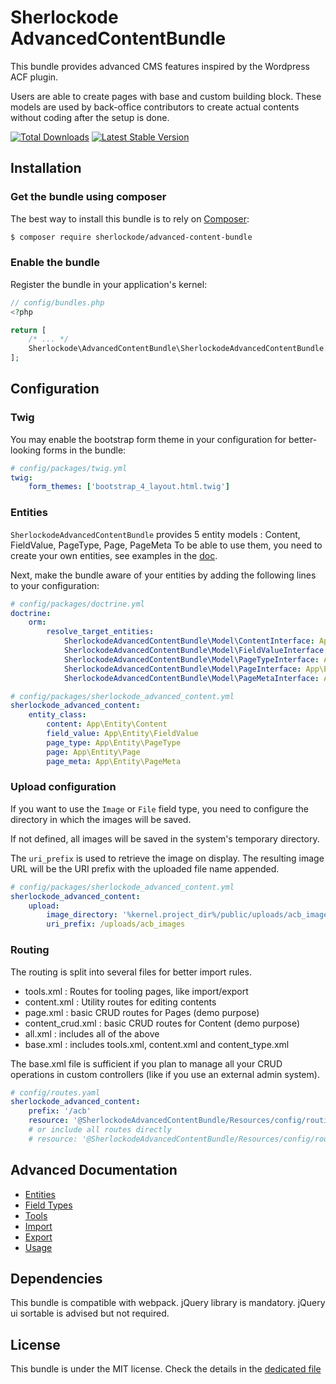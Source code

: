 # Sherlockode AdvancedContentBundle

This bundle provides advanced CMS features inspired by the Wordpress ACF plugin.

Users are able to create pages with base and custom building block.
These models are used by back-office contributors to create actual contents without coding after the setup is done.

[![Total Downloads](https://poser.pugx.org/sherlockode/advanced-content-bundle/downloads)](https://packagist.org/packages/sherlockode/advanced-content-bundle)
[![Latest Stable Version](https://poser.pugx.org/sherlockode/advanced-content-bundle/v/stable)](https://packagist.org/packages/sherlockode/advanced-content-bundle)

Installation
------------

### Get the bundle using composer

The best way to install this bundle is to rely on [Composer](https://getcomposer.org/):

```bash
$ composer require sherlockode/advanced-content-bundle
```

### Enable the bundle

Register the bundle in your application's kernel:

```php
// config/bundles.php
<?php

return [
    /* ... */
    Sherlockode\AdvancedContentBundle\SherlockodeAdvancedContentBundle::class => ['all' => true],
];

```

Configuration
-------------

### Twig

You may enable the bootstrap form theme in your configuration for better-looking forms in the bundle:

```yaml
# config/packages/twig.yml
twig:
    form_themes: ['bootstrap_4_layout.html.twig']
```

### Entities

`SherlockodeAdvancedContentBundle` provides 5 entity models : Content, FieldValue, PageType, Page, PageMeta
To be able to use them, you need to create your own entities, see examples in the [doc](Resources/doc/entities.md).

Next, make the bundle aware of your entities by adding the following lines to your configuration:

```yaml
# config/packages/doctrine.yml
doctrine:
    orm:
        resolve_target_entities:
            SherlockodeAdvancedContentBundle\Model\ContentInterface: App\Entity\Content
            SherlockodeAdvancedContentBundle\Model\FieldValueInterface: App\Entity\FieldValue
            SherlockodeAdvancedContentBundle\Model\PageTypeInterface: App\Entity\PageType
            SherlockodeAdvancedContentBundle\Model\PageInterface: App\Entity\Page
            SherlockodeAdvancedContentBundle\Model\PageMetaInterface: App\Entity\PageMeta
```

```yaml
# config/packages/sherlockode_advanced_content.yml
sherlockode_advanced_content:
    entity_class:
        content: App\Entity\Content
        field_value: App\Entity\FieldValue
        page_type: App\Entity\PageType
        page: App\Entity\Page
        page_meta: App\Entity\PageMeta
```


### Upload configuration

If you want to use the `Image` or `File` field type, you need to configure the directory in which the images will be saved.

If not defined, all images will be saved in the system's temporary directory.

The `uri_prefix` is used to retrieve the image on display.
The resulting image URL will be the URI prefix with the uploaded file name appended.

```yaml
# config/packages/sherlockode_advanced_content.yml
sherlockode_advanced_content:
    upload:
        image_directory: '%kernel.project_dir%/public/uploads/acb_images'
        uri_prefix: /uploads/acb_images
```

### Routing

The routing is split into several files for better import rules.

* tools.xml : Routes for tooling pages, like import/export
* content.xml : Utility routes for editing contents
* page.xml : basic CRUD routes for Pages (demo purpose)
* content_crud.xml : basic CRUD routes for Content (demo purpose)
* all.xml : includes all of the above
* base.xml : includes tools.xml, content.xml and content_type.xml

The base.xml file is sufficient if you plan to manage all your CRUD operations in custom controllers
(like if you use an external admin system).

```yaml
# config/routes.yaml
sherlockode_advanced_content:
    prefix: '/acb'
    resource: '@SherlockodeAdvancedContentBundle/Resources/config/routing/base.xml'
    # or include all routes directly
    # resource: '@SherlockodeAdvancedContentBundle/Resources/config/routing/all.xml'
```

## Advanced Documentation

- [Entities](Resources/doc/entities.md)
- [Field Types](Resources/doc/field_types.md)
- [Tools](Resources/doc/tools.md)
- [Import](Resources/doc/import.md)
- [Export](Resources/doc/export.md)
- [Usage](Resources/doc/usage.md)

## Dependencies

This bundle is compatible with webpack.
jQuery library is mandatory.
jQuery ui sortable is advised but not required.

## License

This bundle is under the MIT license. Check the details in the [dedicated file](LICENSE)
